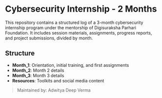 # Cybersecurity Internship - 2 Months

This repository contains a structured log of a 3-month cybersecurity internship program under the mentorship of Digisuraksha Parhari Foundation. It includes session materials, assignments, progress reports, and project submissions, divided by month.

## Structure
- **Month_1**: Orientation, initial training, and first assignments
- **Month_2**: Month 2 details
- **Month_3**: Month 3 details
- **Resources**: Toolkits and social media content

> Maintained by: Adwitya Deep Verma